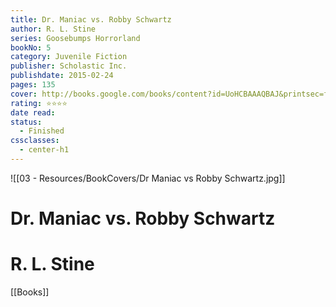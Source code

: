 ```yaml
---
title: Dr. Maniac vs. Robby Schwartz
author: R. L. Stine
series: Goosebumps Horrorland
bookNo: 5
category: Juvenile Fiction
publisher: Scholastic Inc.
publishdate: 2015-02-24
pages: 135
cover: http://books.google.com/books/content?id=UoHCBAAAQBAJ&printsec=frontcover&img=1&zoom=1&edge=curl&source=gbs_api
rating: ⭐⭐⭐⭐
date read: 
status:
  - Finished
cssclasses:
  - center-h1
---
```

![[03 - Resources/BookCovers/Dr Maniac vs Robby Schwartz.jpg]]
# Dr. Maniac vs. Robby Schwartz
# R. L. Stine



[[Books]]
